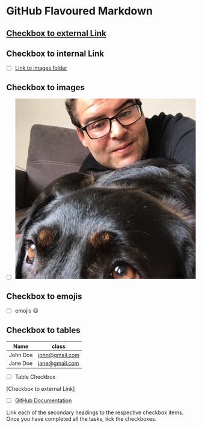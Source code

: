 # GitHub Flavoured Markdown



## [Checkbox to external Link](#anchors-in-markdown)

## Checkbox to internal Link

- [ ]  [Link to images folder](/images)

## Checkbox to images

- [ ] ![images](images/Profilbild_Sezai_Keskin.png)

## Checkbox to emojis

- [ ] emojis :smiley:

## Checkbox to tables

|Name    | class   |
| ------- | ------ |
| John Doe | john@gmail.com|
| Jane Doe | jane@gmail.com|

- [ ] Table Checkbox


[Checkbox to external Link]
- [ ]  [GitHub Documentation](https://help.github.com/en)

Link each of the secondary headings to the respective checkbox items.
Once you have completed all the tasks, tick the checkboxes.
